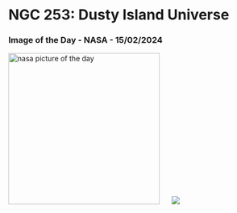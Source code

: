 # NGC 253: Dusty Island Universe
### Image of the Day - NASA - 15/02/2024
<img src="https://apod.nasa.gov/apod/image/2402/ngc253_STXL6303_RC14_LHaRGB_2023_1024.jpg" alt="nasa picture of the day" width="300"/>&nbsp; &nbsp; &nbsp; <img src="https://github-readme-streak-stats.herokuapp.com/?user=tempo-riz&theme=dark" >



  
